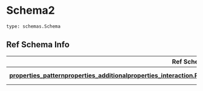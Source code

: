 # Schema2
```
type: schemas.Schema
```

## Ref Schema Info
Ref Schema | Input Type | Output Type
---------- | ---------- | -----------
[**properties_patternproperties_additionalproperties_interaction.PropertiesPatternpropertiesAdditionalpropertiesInteraction**](../../../../../../../../components/schema/properties_patternproperties_additionalproperties_interaction.md) | [properties_patternproperties_additionalproperties_interaction.PropertiesPatternpropertiesAdditionalpropertiesInteractionDictInput](../../../../../../../../components/schema/properties_patternproperties_additionalproperties_interaction.md#propertiespatternpropertiesadditionalpropertiesinteractiondictinput), [properties_patternproperties_additionalproperties_interaction.PropertiesPatternpropertiesAdditionalpropertiesInteractionDict](../../../../../../../../components/schema/properties_patternproperties_additionalproperties_interaction.md#propertiespatternpropertiesadditionalpropertiesinteractiondict) | [properties_patternproperties_additionalproperties_interaction.PropertiesPatternpropertiesAdditionalpropertiesInteractionDict](../../../../../../../../components/schema/properties_patternproperties_additionalproperties_interaction.md#propertiespatternpropertiesadditionalpropertiesinteractiondict)

